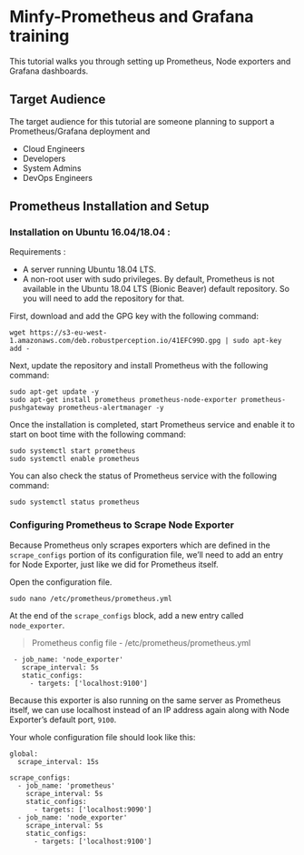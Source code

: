 # Minfy-Prometheus and Grafana training
This tutorial walks you through setting up Prometheus, Node exporters and Grafana dashboards.
## Target Audience
The target audience for this tutorial are someone planning to support a Prometheus/Grafana deployment and 

 - Cloud Engineers
 - Developers
 - System Admins
 - DevOps Engineers

## Prometheus Installation and Setup

### Installation on Ubuntu 16.04/18.04 :

Requirements :
-   A server running Ubuntu 18.04 LTS.
-   A non-root user with sudo privileges.
By default, Prometheus is not available in the Ubuntu 18.04 LTS (Bionic Beaver) default repository. So you will need to add the repository for that.

First, download and add the GPG key with the following command:

```
wget https://s3-eu-west-1.amazonaws.com/deb.robustperception.io/41EFC99D.gpg | sudo apt-key add -
```

Next, update the repository and install Prometheus with the following command:

```
sudo apt-get update -y
sudo apt-get install prometheus prometheus-node-exporter prometheus-pushgateway prometheus-alertmanager -y
```

Once the installation is completed, start Prometheus service and enable it to start on boot time with the following command:

```
sudo systemctl start prometheus
sudo systemctl enable prometheus
```

You can also check the status of Prometheus service with the following command:

```
sudo systemctl status prometheus
```
### Configuring Prometheus to Scrape Node Exporter
Because Prometheus only scrapes exporters which are defined in the  `scrape_configs`  portion of its configuration file, we’ll need to add an entry for Node Exporter, just like we did for Prometheus itself.

Open the configuration file.
```
sudo nano /etc/prometheus/prometheus.yml
```

At the end of the  `scrape_configs`  block, add a new entry called  `node_exporter`.

> Prometheus config file  - /etc/prometheus/prometheus.yml

```
 - job_name: 'node_exporter'
   scrape_interval: 5s
   static_configs:
     - targets: ['localhost:9100']  
```

Because this exporter is also running on the same server as Prometheus itself, we can use localhost instead of an IP address again along with Node Exporter’s default port,  `9100`.

Your whole configuration file should look like this:

```
global:
  scrape_interval: 15s

scrape_configs:
  - job_name: 'prometheus'
    scrape_interval: 5s
    static_configs:
      - targets: ['localhost:9090']
  - job_name: 'node_exporter'
    scrape_interval: 5s
    static_configs:
      - targets: ['localhost:9100']  
```
